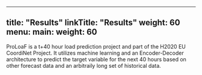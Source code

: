 
---
title: "Results"
linkTitle: "Results"
weight: 60
menu:
  main:
    weight: 60
---

ProLoaF is a t+40 hour load prediction project and part of the H2020 EU CoordiNet Project. It utilizes machine learning and an Encoder-Decoder architecture to predict the target variable for the next 40 hours based on other forecast data and an arbitraily long set of historical data.
